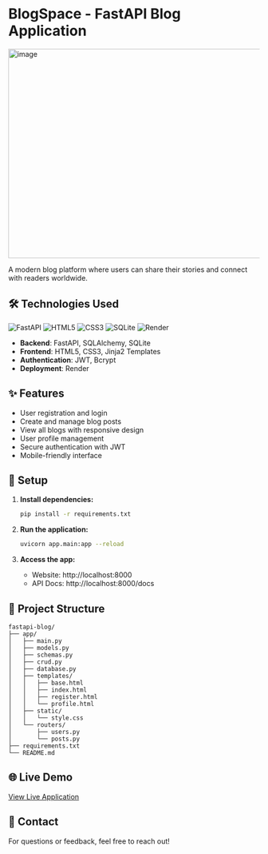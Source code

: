 # BlogSpace - FastAPI Blog Application

<img width="913" height="419" alt="image" src="https://github.com/user-attachments/assets/8d050731-8825-47e6-b7a5-b8d264b86a19" />

A modern blog platform where users can share their stories and connect with readers worldwide.

## 🛠️ Technologies Used

![FastAPI](https://img.shields.io/badge/FastAPI-005571?style=flat&logo=fastapi&logoColor=white)
![HTML5](https://img.shields.io/badge/HTML5-E34F26?style=flat&logo=html5&logoColor=white)
![CSS3](https://img.shields.io/badge/CSS3-1572B6?style=flat&logo=css3&logoColor=white)
![SQLite](https://img.shields.io/badge/SQLite-07405E?style=flat&logo=sqlite&logoColor=white)
![Render](https://img.shields.io/badge/Render-46E3B7?style=flat&logo=render&logoColor=white)

- **Backend**: FastAPI, SQLAlchemy, SQLite
- **Frontend**: HTML5, CSS3, Jinja2 Templates  
- **Authentication**: JWT, Bcrypt
- **Deployment**: Render

## ✨ Features

- User registration and login
- Create and manage blog posts
- View all blogs with responsive design
- User profile management
- Secure authentication with JWT
- Mobile-friendly interface

## 🚀 Setup

1. **Install dependencies:**
   ```bash
   pip install -r requirements.txt
   ```

2. **Run the application:**
   ```bash
   uvicorn app.main:app --reload
   ```

3. **Access the app:**
   - Website: http://localhost:8000
   - API Docs: http://localhost:8000/docs

## 📁 Project Structure

```
fastapi-blog/
├── app/
│   ├── main.py
│   ├── models.py
│   ├── schemas.py
│   ├── crud.py
│   ├── database.py
│   ├── templates/
│   │   ├── base.html
│   │   ├── index.html
│   │   ├── register.html
│   │   └── profile.html
│   ├── static/
│   │   └── style.css
│   └── routers/
│       ├── users.py
│       └── posts.py
├── requirements.txt
└── README.md
```

## 🌐 Live Demo

[View Live Application]([(https://blog-fastapi-uop4.onrender.com/]))

## 📧 Contact

For questions or feedback, feel free to reach out!
